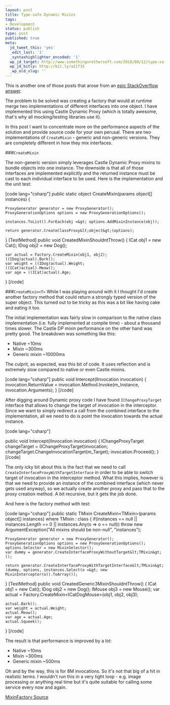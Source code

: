 ```yaml
---
layout: post
title: Type-safe Dynamic Mixins
tags:
- Development
status: publish
type: post
published: true
meta:
  jd_tweet_this: 'yes'
  _edit_last: '1'
  _syntaxhighlighter_encoded: '1'
  wp_jd_target: http://www.somethingorothersoft.com/2010/08/12/type-safe-dynamic-mixins/
  wp_jd_bitly: http://bit.ly/a21f3S
  _wp_old_slug: ''
---
```

This is another one of those posts that arose from an [epic StackOverflow answer](http://stackoverflow.com/questions/3411294/is-it-possible-in-c-to-make-a-factory-that-merges-interfaces/3414970#3414970).

The problem to be solved was creating a factory that would at runtime merge two implementations of different interfaces into one object. I have implemented this using Castle Dynamic Proxy (which is totally awesome, that's why all mocking/testing libraries use it).

In this post I want to concentrate more on the performance aspects of the solution and provide source code for your own perusal. There are two implementations of `CreateMixin` - generic and non-generic versions. They are completely different in how they mix interfaces.

###`CreateMixin`

The non-generic version simply leverages Castle Dynamic Proxy mixins to bundle objects into one instance. The downside is that all of those interfaces are implemented explicitly and the returned instance must be cast to each individual interface to be used. Here is the implementation and the unit test:

<div>
[code lang="csharp"]
public static object CreateMixin(params object[] instances) {

	ProxyGenerator generator = new ProxyGenerator();
	ProxyGenerationOptions options = new ProxyGenerationOptions();

	instances.ToList().ForEach(obj =&gt; options.AddMixinInstance(obj));

	return generator.CreateClassProxy&lt;object&gt;(options);
}
[TestMethod]
public void CreatedMixinShouldntThrow() {
	ICat obj1 = new Cat();
	IDog obj2 = new Dog();

	var actual = Factory.CreateMixin(obj1, obj2);
	((IDog)actual).Bark();
	var weight = ((IDog)actual).Weight;
	((ICat)actual).Meow();
	var age = ((ICat)actual).Age;
}
[/code]
</div>

###`CreateMixin<T>`
While I was playing around with it I thought I'd create another factory method that could return a strongly typed version of the super object. This turned out to be tricky as this was a bit like having cake and eating it too.

The initial implementation was fairly slow in comparison to the native class implementation (i.e. fully implemented at compile time) - about a thousand times slower. The Castle DP mixin performance on the other hand was pretty good. The breakdown was something like this:

* Native ~10ms
* Mixin ~300ms
* Generic mixin ~10000ms

The culprit, as expected, was this bit of code. It uses reflection and is extremely slow compared to native or even Castle mixins. 
<div>
[code lang="csharp"]
    public void Intercept(IInvocation invocation) {
        invocation.ReturnValue = invocation.Method.Invoke(m_Instance, invocation.Arguments);
    }
[/code]
</div>

After digging around Dynamic proxy code I have found `IChangeProxyTarget` interface that allows to change the target of invocation in the interceptor. Since we want to simply redirect a call from the combined interface to the implementation, all we need to do is point the invocation towards the actual instance. 

<div>
[code lang="csharp"]

public void Intercept(IInvocation invocation) {
	IChangeProxyTarget changeTarget = (IChangeProxyTarget)invocation;
	changeTarget.ChangeInvocationTarget(m_Target);
	invocation.Proceed();
}
[/code]
</div>

The only icky bit about this is the fact that we need to call `CreateInterfaceProxyWithTargetInterface` in order to be able to switch target of invocation in the interceptor method. What this implies, however is that we need to provide an instance of the combined interface (which never gets used anyway), so we actually create another proxy and pass that to the proxy creation method. A bit recursive, but it gets the job done.

And here is the factory method with test: 

<div>
[code lang="csharp"]
public static TMixin CreateMixin&lt;TMixin&gt;(params object[] instances)
where TMixin : class {
	if(instances == null || instances.Length == 0 || instances.Any(o =&gt; o == null))
		throw new ArgumentException(&quot;All mixins should be non-null&quot;, &quot;instances&quot;);

	ProxyGenerator generator = new ProxyGenerator();
	ProxyGenerationOptions options = new ProxyGenerationOptions();
	options.Selector = new MixinSelector();
	var dummy = generator.CreateInterfaceProxyWithoutTarget&lt;TMixin&gt;();

	return generator.CreateInterfaceProxyWithTargetInterface&lt;TMixin&gt;(dummy, options, instances.Select(o =&gt; new MixinInterceptor(o)).ToArray());
}
[TestMethod]
public void CreatedGeneric3MixinShouldntThrow() {
	ICat obj1 = new Cat();
	IDog obj2 = new Dog();
	IMouse obj3 = new Mouse();
	var actual = Factory.CreateMixin&lt;ICatDogMouse&gt;(obj1, obj2, obj3);

	actual.Bark();
	var weight = actual.Weight;
	actual.Meow();
	var age = actual.Age;
	actual.Squeek();
}
[/code]
</div>

The result is that performance is improved by a lot:

* Native ~10ms
* Mixin ~300ms
* Generic mixin ~500ms

Oh and by the way, this is for 8M invocations. So it's not that big of a hit in realistic terms. I wouldn't run this in a very tight loop - e.g. image processing or anything real time but it's quite suitable for calling some service every now and again. 

<a href='http://www.somethingorothersoft.com/wp-content/uploads/2010/08/MixinFactory.zip'>MixinFactory Source</a>

